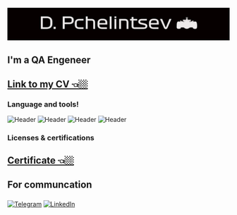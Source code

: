 ![header](https://github.com/rfqafhbr/rfqafhbr/blob/main/assets/Header.png) 

## I'm a QA Engeneer

## [Link to my CV 👈🏼](https://cloud.mail.ru/public/dwAg/FJry6xrQB)


### Language and tools!
![Header](https://img.shields.io/badge/Github-090909?style=for-the-badges&logo=github&logoColor=8cc4d7)
![Header](https://img.shields.io/badge/Jira-090909?style=for-the-badged&logo=jira&logoColor=136be1)
![Header](https://img.shields.io/badge/DevTools-090909?style=for-the-badged&logo=googlechrome&logoColor=2674f2)
![Header](https://img.shields.io/badge/Postman-090909?style=for-the-badges&logo=postman&logoColor=76935)


### Licenses & certifications
## [Certificate 👈🏼](https://cloud.mail.ru/public/ab9E/i5mLMDxM2)


## For communcation
###
[![Telegram](https://img.shields.io/badge/-Telegram-090909?&style=for-the-badge&logo=telegram&logoColor=27A0D9)](https://t.me/rfqafhbr)
[![LinkedIn](https://img.shields.io/badge/-LinkedIn-090909?&style=for-the-badge&logo=linkedin&logoColor=007BB6)](https://www.linkedin.com/in/p4elintsev/)
